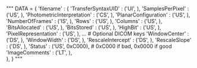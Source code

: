 """
DATA = {
    'filename' : {
        'TransferSyntaxUID' : ('UI', ),
        'SamplesPerPixel' : ('US', ),
        'PhotometricInterpretation' : ('CS', ),
        'PlanarConfiguration' : ('US', ),
        'NumberOfFrames' : ('IS', ),
        'Rows' : ('US', ),
        'Columns' : ('US', ),
        'BitsAllocated' : ('US', ),
        'BitsStored' : ('US', ),
        'HighBit' : ('US', ),
        'PixelRepresentation' : ('US', ),
        ...
        # Optional DICOM keys
        'WindowCenter' : ('DS', ),
        'WindowWidth' : ('DS', ),
        'RescaleIntercept' : ('DS', ),
        'RescaleSlope' : ('DS', ),
        'Status' : ('US', 0xC000),  # 0xC000 if bad, 0x0000 if good
        'ImageComments' : ('LT', ),  
    },
}
"""
